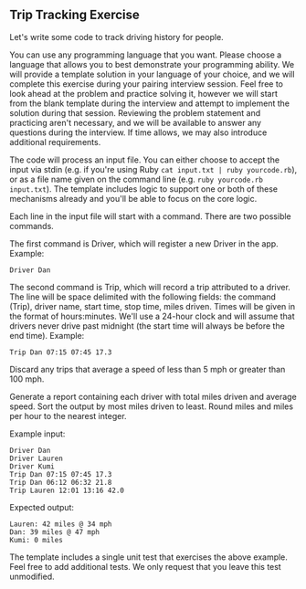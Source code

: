 ## Trip Tracking Exercise

Let's write some code to track driving history for people.

You can use any programming language that you want. Please choose a language that allows you to best demonstrate your programming ability. We will provide a template solution in your language of your choice, and we will complete this exercise during your pairing interview session. Feel free to look ahead at the problem and practice solving it, however we will start from the blank template during the interview and attempt to implement the solution during that session. Reviewing the problem statement and practicing aren't necessary, and we will be available to answer any questions during the interview. If time allows, we may also introduce additional requirements.

The code will process an input file. You can either choose to accept the input via stdin (e.g. if you're using Ruby `cat input.txt | ruby yourcode.rb`), or as a file name given on the command line (e.g. `ruby yourcode.rb input.txt`). The template includes logic to support one or both of these mechanisms already and you'll be able to focus on the core logic.

Each line in the input file will start with a command. There are two possible commands.

The first command is Driver, which will register a new Driver in the app. Example:

`Driver Dan`

The second command is Trip, which will record a trip attributed to a driver. The line will be space delimited with the following fields: the command (Trip), driver name, start time, stop time, miles driven. Times will be given in the format of hours:minutes. We'll use a 24-hour clock and will assume that drivers never drive past midnight (the start time will always be before the end time). Example:

`Trip Dan 07:15 07:45 17.3`

Discard any trips that average a speed of less than 5 mph or greater than 100 mph.

Generate a report containing each driver with total miles driven and average speed. Sort the output by most miles driven to least. Round miles and miles per hour to the nearest integer.

Example input:

```
Driver Dan
Driver Lauren
Driver Kumi
Trip Dan 07:15 07:45 17.3
Trip Dan 06:12 06:32 21.8
Trip Lauren 12:01 13:16 42.0
```

Expected output:

```
Lauren: 42 miles @ 34 mph
Dan: 39 miles @ 47 mph
Kumi: 0 miles
```

The template includes a single unit test that exercises the above example. Feel free to add additional tests. We only request that you leave this test unmodified.
